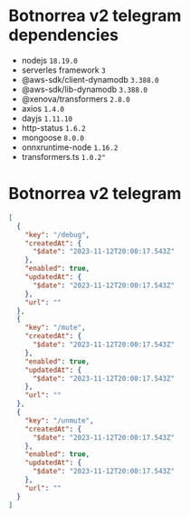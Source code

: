 # Botnorrea v2 telegram dependencies

- nodejs `18.19.0`
- serverles framework `3`
- @aws-sdk/client-dynamodb `3.388.0`
- @aws-sdk/lib-dynamodb `3.388.0`
- @xenova/transformers `2.8.0`
- axios `1.4.0`
- dayjs `1.11.10`
- http-status `1.6.2`
- mongoose `8.0.0`
- onnxruntime-node `1.16.2`
- transformers.ts `1.0.2"`

# Botnorrea v2 telegram

```json
[
  {
    "key": "/debug",
    "createdAt": {
      "$date": "2023-11-12T20:00:17.543Z"
    },
    "enabled": true,
    "updatedAt": {
      "$date": "2023-11-12T20:00:17.543Z"
    },
    "url": ""
  },
  {
    "key": "/mute",
    "createdAt": {
      "$date": "2023-11-12T20:00:17.543Z"
    },
    "enabled": true,
    "updatedAt": {
      "$date": "2023-11-12T20:00:17.543Z"
    },
    "url": ""
  },
  {
    "key": "/unmute",
    "createdAt": {
      "$date": "2023-11-12T20:00:17.543Z"
    },
    "enabled": true,
    "updatedAt": {
      "$date": "2023-11-12T20:00:17.543Z"
    },
    "url": ""
  }
]
```
